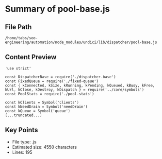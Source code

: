 # Summary of pool-base.js
  
## File Path
`/home/tabs/seo-engineering/automation/node_modules/undici/lib/dispatcher/pool-base.js`

## Content Preview
```
'use strict'

const DispatcherBase = require('./dispatcher-base')
const FixedQueue = require('./fixed-queue')
const { kConnected, kSize, kRunning, kPending, kQueued, kBusy, kFree, kUrl, kClose, kDestroy, kDispatch } = require('../core/symbols')
const PoolStats = require('./pool-stats')

const kClients = Symbol('clients')
const kNeedDrain = Symbol('needDrain')
const kQueue = Symbol('queue')
[...truncated...]
```

## Key Points
- File type: .js
- Estimated size: 4550 characters
- Lines: 195

